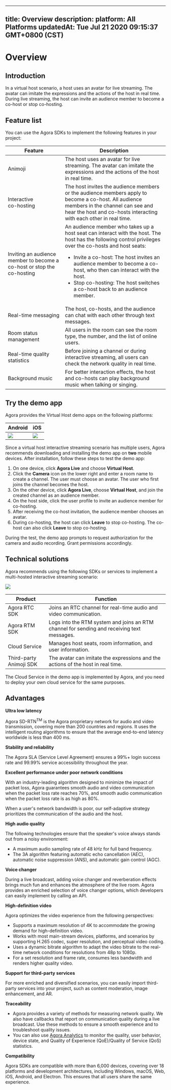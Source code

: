 
---
title: Overview
description: 
platform: All Platforms
updatedAt: Tue Jul 21 2020 09:15:37 GMT+0800 (CST)
---
# Overview
## Introduction

In a virtual host scenario, a host uses an avatar for live streaming. The avatar can imitate the expressions and the actions of the host in real time. During live streaming, the host can invite an audience member to become a co-host or stop co-hosting. 

## Feature list

You can use the Agora SDKs to implement the following features in your project:

| Feature | Description |
| ---------------- | ---------------- |
| Animoji	      | The host uses an avatar for live streaming. The avatar can imitate the expressions and the actions of the host in real time. |
| Interactive <br>co-hosting       | The host invites the audience members or the audience members apply to become a co-host. All audience members in the channel can see and hear the host and co-hosts interacting with each other in real time. |
| Inviting an audience member to become a co-host or stop the co-hosting        | An audience member who takes up a host seat can interact with the host. The host has the following control privileges over the co-hosts and host seats: <ul><li>Invite a co-host: The host invites an audience member to become a co-host, who then can interact with the host.</li> <li>Stop co-hosting: The host switches a co-host back to an audience member.</li></ul> |
| Real-time messaging	| The host, co-hosts, and the audience can chat with each other through text messages.|
| Room status management		| All users in the room can see the room type, the number, and the list of online users. |
| Real-time quality statistics	| Before joining a channel or during interactive streaming, all users can check the network quality in real time. |
| Background music |  For better interaction effects, the host and co-hosts can play background music when talking or singing. |

## Try the demo app

Agora provides the Virtual Host demo apps on the following platforms:

| Android | iOS | 
| ---------------- | ---------------- |
| ![](https://web-cdn.agora.io/docs-files/1594967764588)     | ![](https://web-cdn.agora.io/docs-files/1594287505817)      | 

Since a virtual host interactive streaming scenario has multiple users, Agora recommends downloading and installing the demo app on **two** mobile devices. After installation, follow these steps to test the demo app:

1. On one device, click **Agora Live** and choose **Virtual Host**.
2. Click the **Camera** icon on the lower right and enter a room name to create a channel. The user must choose an avatar. The user who first joins the channel becomes the host.
3. On the other device, click **Agora Live**, choose **Virtual Host**, and join the created channel as an audience member.
4. On the host side, click the user profile to invite an audience member for co-hosting.
5. After receiving the co-host invitation, the audience member chooses an avatar.
6. During co-hosting, the host can click **Leave** to stop co-hosting. The co-host can also click **Leave** to stop co-hosting.

<div class="alert note">During the test, the demo app prompts to request authorization for the camera and audio recording. Grant permissions accordingly.</div>

## Technical solutions

Agora recommends using the following SDKs or services to implement a multi-hosted interactive streaming scenario:

![](https://web-cdn.agora.io/docs-files/1595228225349)

| Product | Function |
| ---------------- | ---------------- |
| Agora RTC SDK      | Joins an RTC channel for real-time audio and video communication.      |
| Agora RTM SDK | Logs into the RTM system and joins an RTM channel for sending and receiving text messages. |
| Cloud Service | Manages host seats, room information, and user information.  |
| Third-party Animoji SDK   | The avatar can imitate the expressions and the actions of the host in real time.  |

<div class="alert note">The Cloud Service in the demo app is implemented by Agora, and you need to deploy your own cloud service for the same purposes.</div>

## Advantages

**Ultra low latency** 

Agora SD-RTN<sup>TM</sup> is the Agora proprietary network for audio and video transmission, covering more than 200 countries and regions. It uses the intelligent routing algorithms to ensure that the average end-to-end latency worldwide is less than 400 ms.

**Stability and reliability**

The Agora SLA (Service Level Agreement) ensures a 99%+ login success rate and 99.99% service accessibility throughout the year.

**Excellent performance under poor network conditions**

With an industry-leading algorithm designed to minimize the impact of packet loss, Agora guarantees smooth audio and video communication when the packet loss rate reaches 70%, and smooth audio communication when the packet loss rate is as high as 80%.

When a user's network bandwidth is poor, our self-adaptive strategy prioritizes the communication of the audio and the host.

**High audio quality**

The following technologies ensure that the speaker's voice always stands out from a noisy environment:

- A maximum audio sampling rate of 48 kHz for full band frequency.
- The 3A algorithm featuring automatic echo cancellation (AEC), automatic noise suppression (ANS), and automatic gain control (AGC).

**Voice changer**

During a live broadcast, adding voice changer and reverberation effects brings much fun and enhances the atmosphere of the live room. Agora provides an enriched selection of voice changer options, which developers can easily implement by calling an API.

**High-definition video**

Agora optimizes the video experience from the following perspectives:

- Supports a maximum resolution of 4K to accommodate the growing demand for high-definition video.
- Works with most main-stream devices, platforms, and scenarios by supporting H.265 codec, super resolution, and perceptual video coding.
- Uses a dynamic bitrate algorithm to adapt the video bitrate to the real-time network conditions for resolutions from 48p to 1080p.
- For a set resolution and frame rate, consumes less bandwidth and renders higher quality video.

**Support for third-party services**

For more enriched and diversified scenarios, you can easily import third-party services into your project, such as content moderation, image enhancement, and AR.

**Traceability**

- Agora provides a variety of methods for measuring network quality. We also have callbacks that report on communication quality during a live broadcast. Use these methods to ensure a smooth experience and to troubleshoot quality issues.
- You can also use [Agora Analytics](https://console.agora.io/analytics/call/search) to monitor the quality, user behavior, device state, and Quality of Experience (QoE)/Quality of Service (QoS) statistics.

**Compatibility**

Agora SDKs are compatible with more than 6,000 devices, covering over 18 platforms and development architectures, including Windows, macOS, Web, iOS, Android, and Electron. This ensures that all users share the same experience.
